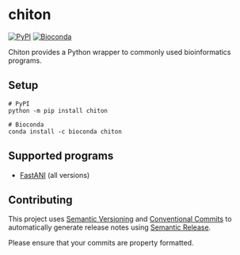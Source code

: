 # chiton

[![PyPI](https://img.shields.io/pypi/v/chiton.svg)](https://pypi.python.org/pypi/chiton)
[![Bioconda](https://img.shields.io/conda/vn/bioconda/chiton.svg?color=43b02a)](https://anaconda.org/bioconda/chiton)

Chiton provides a Python wrapper to commonly used bioinformatics programs.

## Setup

```shell
# PyPI
python -m pip install chiton

# Bioconda
conda install -c bioconda chiton
```

## Supported programs

* [FastANI](https://github.com/ParBLiSS/FastANI) (all versions)


## Contributing

This project uses [Semantic Versioning](http://semver.org/) and [Conventional Commits](https://conventionalcommits.org/)
to automatically generate release notes using [Semantic Release](https://semantic-release.gitbook.io/semantic-release/).

Please ensure that your commits are property formatted.
